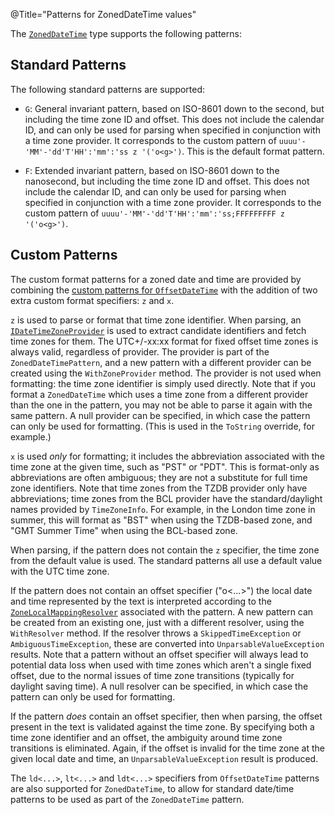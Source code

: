 @Title="Patterns for ZonedDateTime values"

The [`ZonedDateTime`](noda-type://NodaTime.ZonedDateTime) type supports the following patterns:

Standard Patterns
-----------------

The following standard patterns are supported:

- `G`: General invariant pattern, based on ISO-8601 down to the second, but including the time zone ID and offset. This does not include the calendar ID, and can only be used for parsing when
specified in conjunction with a time zone provider. It corresponds to the custom pattern of `uuuu'-'MM'-'dd'T'HH':'mm':'ss z '('o<g>')`. This is the default format pattern.

- `F`: Extended invariant pattern, based on ISO-8601 down to the nanosecond, but including the time zone ID and offset. This does not include the calendar ID, and can only be used for parsing when
specified in conjunction with a time zone provider. It corresponds to the custom pattern of `uuuu'-'MM'-'dd'T'HH':'mm':'ss;FFFFFFFFF z '('o<g>')`.

Custom Patterns
---------------

The custom format patterns for a zoned date and time are provided by combining
the [custom patterns for `OffsetDateTime`](offsetdatetime-patterns) with
the addition of two extra custom format specifiers: `z` and `x`.

`z` is used to parse or format that time zone identifier. When parsing, an [`IDateTimeZoneProvider`](noda-type://NodaTime.IDateTimeZoneProvider) is used to extract candidate identifiers
and fetch time zones for them. The UTC+/-xx:xx format for fixed offset time zones is always valid, regardless of provider. The provider is part of the `ZonedDateTimePattern`, and
a new pattern with a different provider can be created using the `WithZoneProvider` method. The provider is not used when formatting: the time zone identifier is simply used directly.
Note that if you format a `ZonedDateTime` which uses a time zone from a different provider than the one in the pattern, you may not be able to parse it again with the same pattern.
A null provider can be specified, in which case the pattern can only be used for formatting. (This is used in the `ToString` override, for example.)

`x` is used *only* for formatting; it includes the abbreviation associated with the time zone at the given time, such as "PST" or "PDT". This is format-only as abbreviations are often ambiguous; they are not a substitute for full time zone identifiers.
Note that time zones from the TZDB provider only have abbreviations; time zones from the BCL provider have the standard/daylight names provided by `TimeZoneInfo`. For example, in the London time zone in summer, this will format as "BST" when using the TZDB-based zone, and "GMT Summer Time" when using the BCL-based zone.

When parsing, if the pattern does not contain the `z` specifier, the time zone from the default value is used. The standard patterns all use a default value with the UTC time zone.

If the pattern does not contain an offset specifier ("o&lt;...&gt;") the local date and time represented by the text is interpreted according to
the [`ZoneLocalMappingResolver`](noda-type://NodaTime.TimeZones.ZoneLocalMappingResolver) associated with the pattern.
A new pattern can be created from an existing one, just with a different resolver, using the `WithResolver` method. If the resolver throws a `SkippedTimeException` or `AmbiguousTimeException`,
these are converted into `UnparsableValueException` results. Note that a pattern without an offset specifier will always lead to potential data loss when used with time zones which
aren't a single fixed offset, due to the normal issues of time zone transitions (typically for daylight saving time).
A null resolver can be specified, in which case the pattern can only be used for formatting.

If the pattern *does* contain an offset specifier, then when parsing, the offset present in the text is validated against the time zone. By specifying both a time zone identifier and an offset, the ambiguity around time zone transitions is eliminated. Again, if the offset is invalid for the time zone at the given local date and time, an `UnparsableValueException` result is produced.

The `ld<...>`, `lt<...>` and `ldt<...>` specifiers from `OffsetDateTime` patterns are also supported for `ZonedDateTime`, to allow for standard date/time patterns to be used as part of the `ZonedDateTime` pattern.
